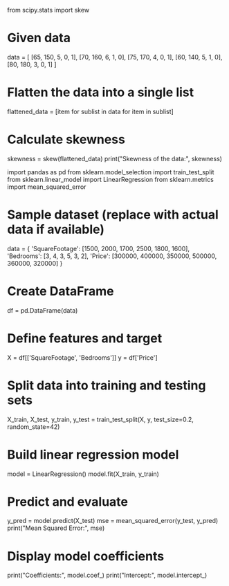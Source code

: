 from scipy.stats import skew

# Given data
data = [
    [65, 150, 5, 0, 1],
    [70, 160, 6, 1, 0],
    [75, 170, 4, 0, 1],
    [60, 140, 5, 1, 0],
    [80, 180, 3, 0, 1]
]

# Flatten the data into a single list
flattened_data = [item for sublist in data for item in sublist]

# Calculate skewness
skewness = skew(flattened_data)
print("Skewness of the data:", skewness)

import pandas as pd
from sklearn.model_selection import train_test_split
from sklearn.linear_model import LinearRegression
from sklearn.metrics import mean_squared_error

# Sample dataset (replace with actual data if available)
data = {
    'SquareFootage': [1500, 2000, 1700, 2500, 1800, 1600],
    'Bedrooms': [3, 4, 3, 5, 3, 2],
    'Price': [300000, 400000, 350000, 500000, 360000, 320000]
}

# Create DataFrame
df = pd.DataFrame(data)

# Define features and target
X = df[['SquareFootage', 'Bedrooms']]
y = df['Price']

# Split data into training and testing sets
X_train, X_test, y_train, y_test = train_test_split(X, y, test_size=0.2, random_state=42)

# Build linear regression model
model = LinearRegression()
model.fit(X_train, y_train)

# Predict and evaluate
y_pred = model.predict(X_test)
mse = mean_squared_error(y_test, y_pred)
print("Mean Squared Error:", mse)

# Display model coefficients
print("Coefficients:", model.coef_)
print("Intercept:", model.intercept_)


